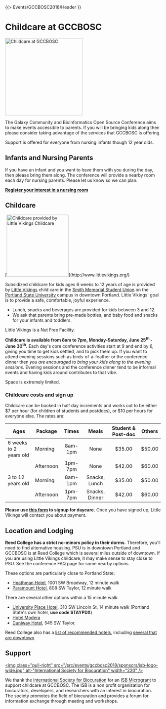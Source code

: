{{> Events/GCCBOSC2018/Header }}

# Childcare at GCCBOSC

<img class="pull-left" src="/src/events/gccbosc2018/gccbosc-childcare-banner.png" alt="Childcare at GCCBOSC"  width="250"  />

The Galaxy Community and Bioinformatics Open Source Conference aims to make events accessible to parents. If you will be bringing kids along then please consider taking advantage of the services that GCCBOSC is offering.

Support is offered for everyone from nursing infants though 12 year olds.

## Infants and Nursing Parents

If you have an infant and you want to have them with you during the day, then please bring them along.  The conference will provide a nearby room each day for nursing parents.  Please let us know so we can plan.

**[Register your interest in a nursing room](https://docs.google.com/forms/d/e/1FAIpQLSfBj9iscgZaX5iC5UG3yoZjZMWvsE3pe98qRe4gbn44S_UXjw/viewform)**

## Childcare

<div class="pull-right">
[<img src="/src/events/gccbosc2018/faq/little_vikings-ship.png" alt="Childcare provided by Little Vikings Childcare" width="200" />](http://www.littlevikings.org/)
</div>

Subsidized childcare for kids ages 6 weeks to 12 years of age is provided by [Little Vikings](http://www.littlevikings.org/) child care in the [Smith Memorial Student Union](https://www.pdx.edu/student-union/) on the [Portland State University](https://www.pdx.edu/) campus in downtown Portland. Little Vikings' goal is to provide a safe, comfortable, joyful experience.

* Lunch, snacks and beverages are provided for kids between 3 and 12.
* We ask that parents bring pre-made bottles, and baby food and snacks for your infants and toddlers.

Little Vikings is a Nut Free Facility.

**Childcare is available from 8am to 7pm, Monday-Saturday, June 25<sup>th</sup> - June 30<sup>th</sup>.**  Each day's core conference activities start at 9 and end by 6, giving you time to get kids settled, and to pick them up. If you want to attend evening sessions such as birds-of-a-feather or the conference dinner then *you are encouraged to bring your kids along to the evening sessions.* Evening sessions and the conference dinner tend to be informal events and having kids around contributes to that vibe.

Space is extremely limited.


### Childcare costs and sign up

Childcare can be booked in half day increments and works out to be either $7 per hour (for children of students and postdocs), or $10 per hours for everyone else.  The rates are:

| Ages | Package | Times | Meals | Student & Post-doc | Others |
| ---- | ---- | :----: | :----: | :----: | :----: |
| 6 weeks to 2 years old | Morning | 8am-1pm | None | $35.00 | $50.00 |
|          | Afternoon | 1pm-7pm | None | $42.00 | $60.00 |
| 3 to 12 years old | Morning | 8am-1pm | Snacks, Lunch | $35.00 | $50.00 |
|          | Afternoon | 1pm-7pm | Snacks, Dinner | $42.00 | $60.00 |

**Please use [this form](https://docs.google.com/forms/d/e/1FAIpQLSd0hcy41htUaXJi4Pcjcqlhpvws0YV_aoT0j1VXuq0kY9bwlw/viewform?c=0&w=1) to signup for daycare.** Once you have signed up, Little Vikings will contact you about payment.


## Location and Lodging

**Reed College has a strict no-minors policy in their dorms.**  Therefore, you'll need to find alternative housing.  PSU is in downtown Portland and GCCBOSC is at Reed College which is several miles outside of downtown. If you are using Little Vikings childcare, it may make sense to stay close to PSU. See the conference FAQ page for some nearby options.

These options are particularly close to Portland State:

* [Heathman Hotel](http://portland.heathmanhotel.com/), 1001 SW Broadway, 12 minute walk
* [Paramount Hotel](http://www.portlandparamount.com/), 808 SW Taylor, 12 minute walk

There are several other options within a 15 minute walk:

* [University Place Hotel](https://www.pdx.edu/university-place/), 310 SW Lincoln St, 14 minute walk (Portland State's own hotel, **use code STAYPDX**)
* [Hotel Modera](https://www.hotelmodera.com/)
* [Duniway Hotel](http://www3.hilton.com/en/hotels/oregon/the-duniway-portland-a-hilton-hotel-PDXTPHH/index.html), 545 SW Taylor, 

Reed College also has a [list of recommended hotels](https://www.reed.edu/accommodations.html), including [several that are downtown](https://www.reed.edu/accommodations.html#downtown).

## Support

[<img class="pull-right" src="/src/events/gccbosc2018/sponsors/isb-logo-wide.jpg" alt-"International Society for Biocuration" width="220" />](https://www.biocuration.org/)

We thank the [International Society for Biocuration](https://www.biocuration.org/) for an [ISB Microgrant](https://www.biocuration.org/community/microgrants/) to support childcare at GCCBOSC.  The ISB is a non profit organization for biocurators, developers, and researchers with an interest in biocuration. The society promotes the field of biocuration and provides a forum for information exchange through meeting and workshops.
